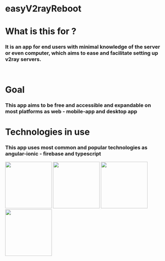# easyV2rayReboot
# What is this for ?
###  It is an app for end users with minimal knowledge of the server or even computer, which aims to ease and facilitate setting up v2ray servers.
<img src="https://media-upload.net/uploads/VBDYmMjv7q54.gif"  width="15rem">

# Goal
### This app aims to be free and accessible and expandable on most platforms as web - mobile-app and desktop app

# Technologies in use
### This app uses most common and popular technologies as angular-ionic - firebase and typescript
<div style="display:row;">
  <img src="https://pbs.twimg.com/tweet_video_thumb/F-RQI8xWIAAtKc0.jpg"  width="150">
<img src="https://encrypted-tbn0.gstatic.com/images?q=tbn:ANd9GcSplRO58DVk5xfzLcaJfeXBEb6ByOHA_f_5dQ&s"  width="150">
<img src="https://firebase.google.com/static/images/brand-guidelines/logo-vertical.png"  width="150">
<img src="https://www.datocms-assets.com/48401/1628645197-learn-typescript.png"  width="150">
</div>


